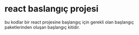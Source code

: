 # react baslangıç projesi
bu kodlar bir react projesine başlangıç için gerekli olan başlangıç paketlerinden oluşan başlangıç kitidir.